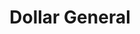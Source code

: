 ---
title: "Dollar General"
url: /collinsville/dollar-general-st-louis-road/
shop: variety store
---